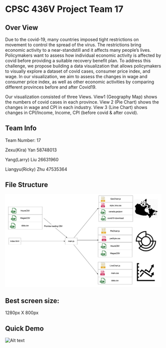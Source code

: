 # CPSC 436V Project Team 17

## Over View
Due to the covid-19, many countries imposed tight restrictions on movement to control the spread of the virus. The restrictions bring economic activity to a near-standstill and it affects many people’s lives. Policymakers want to assess how individual economic activity is affected by covid before providing a suitable recovery benefit plan. To address this challenge, we propose building a data visualization that allows policymakers to visually explore a dataset of covid cases, consumer price index, and wage. In our visualization, we aim to assess the changes in wage and consumer price index, as well as other economic activities by comparing different provinces before and after Covid19. 

Our visualization consisted of three Views. View1 (Geography Map) shows the numbers of covid cases in each province. View 2 (Pie Chart) shows the changes in wage and CPI in each industry. View 3 (Line Chart) shows changes in CPI/Income, Income, CPI (before covid & after covid). 

## Team Info
Team Number: 17 

Zexu(Kira) Yan                   58748013

Yang(Larry) Liu       	        26631960

Liangyu(Ricky) Zhu             47535364 

## File Structure
![Alt text](./fileStructure.jpg)

## Best screen size: 
1280px X 800px

## Quick Demo
![Alt text](./2021-04-13_19-11-44%20(1).gif)


